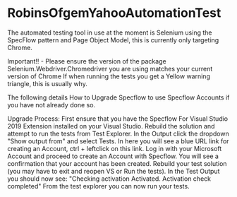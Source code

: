 # RobinsOfgemYahooAutomationTest
The automated testing tool in use at the moment is Selenium using the SpecFlow pattern and Page Object Model, this is currently only targeting Chrome.

Important!! - Please ensure the version of the package Selenium.Webdriver.Chromedriver you are using matches your current version of Chrome
If when running the tests you get a Yellow warning triangle, this is usually why.

The following details How to Upgrade Specflow to use Specflow Accounts if you have not already done so.

Upgrade Process:
First ensure that you have the Specflow For Visual Studio 2019 Extension installed on your Visual Studio. 
Rebuild the solution and attempt to run the tests from Test Explorer.
In the Output click the dropdown "Show output from" and select Tests.
In here you will see a blue URL link for creating an Account, ctrl + leftclick on this link.
Log in with your Microsoft Account and proceed to create an Account with Specflow.
You will see a confirmation that your account has been created.
Rebuild your test solution (you may have to exit and reopen VS or Run the tests).
In the Test Output you should now see:
"Checking activation
Activated.
Activation check completed"
From the test explorer you can now run your tests.
